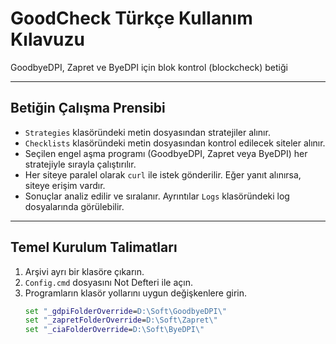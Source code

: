 # GoodCheck Türkçe Kullanım Kılavuzu

GoodbyeDPI, Zapret ve ByeDPI için blok kontrol (blockcheck) betiği

---

## Betiğin Çalışma Prensibi

- `Strategies` klasöründeki metin dosyasından stratejiler alınır.  
- `Checklists` klasöründeki metin dosyasından kontrol edilecek siteler alınır.  
- Seçilen engel aşma programı (GoodbyeDPI, Zapret veya ByeDPI) her stratejiyle sırayla çalıştırılır.  
- Her siteye paralel olarak `curl` ile istek gönderilir. Eğer yanıt alınırsa, siteye erişim vardır.  
- Sonuçlar analiz edilir ve sıralanır. Ayrıntılar `Logs` klasöründeki log dosyalarında görülebilir.

---

## Temel Kurulum Talimatları

1. Arşivi ayrı bir klasöre çıkarın.  
2. `Config.cmd` dosyasını Not Defteri ile açın.  
3. Programların klasör yollarını uygun değişkenlere girin.  
   ```cmd
   set "_gdpiFolderOverride=D:\Soft\GoodbyeDPI\"
   set "_zapretFolderOverride=D:\Soft\Zapret\"
   set "_ciaFolderOverride=D:\Soft\ByeDPI\"

